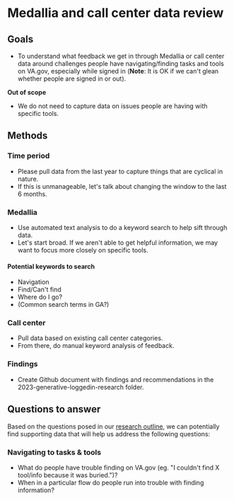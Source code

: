 # Medallia and call center data review

## Goals

- To understand what feedback we get in through Medallia or call center data around challenges people have navigating/finding tasks and tools on VA.gov, especially while signed in (**Note**: It is OK if we can't glean whether people are signed in or out).

**Out of scope**

- We do not need to capture data on issues people are having with specific tools. 

## Methods

### Time period

- Please pull data from the last year to capture things that are cyclical in nature.
- If this is unmanageable, let's talk about changing the window to the last 6 months.

### Medallia

- Use automated text analysis to do a keyword search to help sift through data.
- Let's start broad. If we aren't able to get helpful information, we may want to focus more closely on specific tools.

#### Potential keywords to search

- Navigation
- Find/Can't find
- Where do I go?
- (Common search terms in GA?)

### Call center

- Pull data based on existing call center categories.
- From there, do manual keyword analysis of feedback.

### Findings

- Create Github document with findings and recommendations in the 2023-generative-loggedin-research folder.

## Questions to answer

Based on the questions posed in our [research outline](https://github.com/department-of-veterans-affairs/va.gov-team/blob/master/products/ia-and-navigation/2023-generative-logged-in-research/README.md), we can potentially find supporting data that will help us address the following questions:

### Navigating to tasks & tools

- What do people have trouble finding on VA.gov (eg. "I couldn't find X tool/info because it was buried.")?
- When in a particular flow do people run into trouble with finding information?
